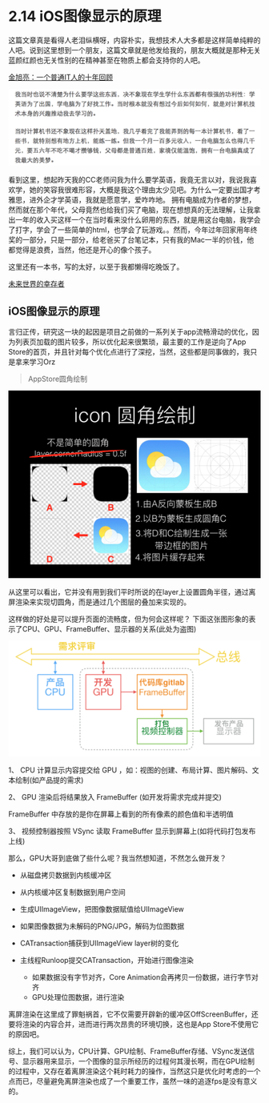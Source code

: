 # 2.14 iOS图像显示的原理

这篇文章真是看得人老泪纵横呀，内容朴实，我想技术人大多都是这样简单纯粹的人吧。说到这里想到一个朋友，这篇文章就是他发给我的，朋友大概就是那种无关蓝颜红颜也无关性别的在精神甚至在物质上都会支持你的人吧。

[金旭亮：一个普通IT人的十年回顾](http://blog.jobbole.com/12968/)

![屏幕快照 2017-02-14 下午3.11.23](media/%E5%B1%8F%E5%B9%95%E5%BF%AB%E7%85%A7%202017-02-14%20%E4%B8%8B%E5%8D%883.11.23.png)

看到这里，想起昨天我的CC老师问我为什么要学英语，我竟无言以对，我说我喜欢学，她的笑容我很难形容，大概是我这个理由太少见吧。为什么一定要出国才考雅思，进外企才学英语，我就是愿意学，爱咋咋地。
拥有电脑成为作者的梦想，然而就在那个年代，父母竟然也给我们买了电脑，现在想想真的无法理解，让我拿出一年的收入买这样一个在当时看来没什么卵用的东西，就是用这台电脑，我学会了打字，学会了一些简单的html，也学会了玩游戏。。然而，今年过年回家用年终奖的一部分，只是一部分，给老爸买了台笔记本，只有我的Mac一半的价钱，他都觉得是浪费，当然，他还是开心的像个孩子。

这里还有一本书，写的太好，以至于我都懒得吃晚饭了。

[未来世界的幸存者](https://ruanyf.github.io/survivor/index.html)

## iOS图像显示的原理

言归正传，研究这一块的起因是项目之前做的一系列关于app流畅滑动的优化，因为列表页加载的图片较多，所以优化起来很繁琐，最主要的工作是逆向了App Store的首页，并且针对每个优化点进行了深挖，当然，这些都是同事做的，我只是拿来学习Orz

> AppStore圆角绘制

![屏幕快照 2017-02-14 上午11.25.18](media/%E5%B1%8F%E5%B9%95%E5%BF%AB%E7%85%A7%202017-02-14%20%E4%B8%8A%E5%8D%8811.25.18.png)

从这里可以看出，它并没有用到我们平时所说的在layer上设置圆角半径，通过离屏渲染来实现切圆角，而是通过几个图层的叠加来实现的。

这样做的好处是可以提升页面的流畅度，但为何会这样呢？
下面这张图形象的表示了CPU、GPU、FrameBuffer、显示器的关系(此处为盗图)

![屏幕快照 2017-02-14 下午11.12.42](media/%E5%B1%8F%E5%B9%95%E5%BF%AB%E7%85%A7%202017-02-14%20%E4%B8%8B%E5%8D%8811.12.42.png)

1、 CPU 计算显示内容提交给 GPU ，如：视图的创建、布局计算、图片解码、文本绘制(如产品提的需求)

2、 GPU 渲染后将结果放入 FrameBuffer (如开发将需求完成并提交)

FrameBuffer 中存放的是你在屏幕上看到的所有像素的颜色值和半透明值

3、 视频控制器按照 VSync 读取 FrameBuffer 显示到屏幕上(如将代码打包发布上线)

那么，GPU大哥到底做了些什么呢？我当然想知道，不然怎么做开发？

* 从磁盘拷贝数据到内核缓冲区
* 从内核缓冲区复制数据到用户空间
* 生成UIImageView，把图像数据赋值给UIImageView
* 如果图像数据为未解码的PNG/JPG，解码为位图数据
* CATransaction捕获到UIImageView layer树的变化
* 主线程Runloop提交CATransaction，开始进行图像渲染

	* 如果数据没有字节对齐，Core Animation会再拷贝一份数据，进行字节对齐
	* GPU处理位图数据，进行渲染

离屏渲染在这里成了罪魁祸首，它不仅需要开辟新的缓冲区OffScreenBuffer，还要将渲染的内容合并，进而进行两次昂贵的环境切换，这也是App Store不使用它的原因吧。

综上，我们可以认为，CPU计算、GPU绘制、FrameBuffer存储、VSync发送信号、显示器用来显示，一个图像的显示所经历的过程何其漫长啊，而在GPU绘制的过程中，又存在着离屏渲染这个耗时耗力的操作，当然这只是优化时考虑的一个点而已，尽量避免离屏渲染也成了一个重要工作，虽然一味的追逐fps是没有意义的。


